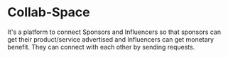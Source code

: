 # Collab-Space
It's a platform to connect Sponsors and Influencers so that
sponsors can get their product/service advertised and
Influencers can get monetary benefit. They can connect with
each other by sending requests.
